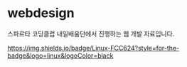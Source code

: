 # webdesign
스파르타 코딩클럽 내일배움단에서 진행하는 웹 개발 자료입니다.

https://img.shields.io/badge/Linux-FCC624?style=for-the-badge&logo=linux&logoColor=black
